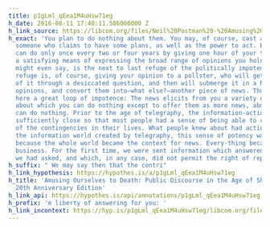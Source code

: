 ```yaml
---
title: p1gLml_qEea1M4uHsw71eg
h_date: 2016-08-11 17:40:11.586000000 Z
h_link_source: https://libcom.org/files/Neil%20Postman%20-%20Amusing%20Ourselves%20to%20Death.pdf
h_exact: 'You plan to do nothing about them. You may, of course, cast a ballot for
  someone who claims to have some plans, as well as the power to act. But this you
  can do only once every two or four years by giving one hour of your time, hardly
  a satisfying means of expressing the broad range of opinions you hold. Voting, we
  might even say, is the next to last refuge of the politically impotent. The last
  refuge is, of course, giving your opinion to a pollster, who will get a version
  of it through a desiccated question, and then will submerge it in a Niagara of similar
  opinions, and convert them into—what else?—another piece of news. Thus, we have
  here a great loop of impotence: The news elicits from you a variety of opinions
  about which you can do nothing except to offer them as more news, about which you
  can do nothing. Prior to the age of telegraphy, the information-action ratio was
  sufficiently close so that most people had a sense of being able to control some
  of the contingencies in their lives. What people knew about had action-value. In
  the information world created by telegraphy, this sense of potency was lost, precisely
  because the whole world became the context for news. Every-thing became everyone''s
  business. For the first time, we were sent information which answered no question
  we had asked, and which, in any case, did not permit the right of reply.'
h_suffix: " We may say then that the contri"
h_link_hypothesis: https://hypothes.is/a/p1gLml_qEea1M4uHsw71eg
h_title: 'Amusing Ourselves to Death: Public Discourse in the Age of Show Business,
  20th Anniversary Edition'
h_link_api: https://hypothes.is/api/annotations/p1gLml_qEea1M4uHsw71eg
h_prefix: 'e liberty of answering for you: '
h_link_incontext: https://hyp.is/p1gLml_qEea1M4uHsw71eg/libcom.org/files/Neil%20Postman%20-%20Amusing%20Ourselves%20to%20Death.pdf
---
```


